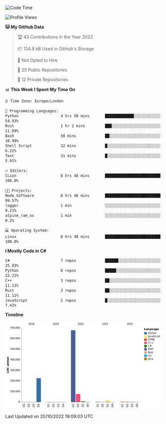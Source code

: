 <!--START_SECTION:waka-->
![Code Time](http://img.shields.io/badge/Code%20Time-326%20hrs-blue)

![Profile Views](http://img.shields.io/badge/Profile%20Views-0-blue)

**🐱 My GitHub Data** 

> 🏆 43 Contributions in the Year 2022
 > 
> 📦 134.8 kB Used in GitHub's Storage 
 > 
> 🚫 Not Opted to Hire
 > 
> 📜 25 Public Repositories 
 > 
> 🔑 12 Private Repositories  
 > 
📊 **This Week I Spent My Time On** 

```text
⌚︎ Time Zone: Europe/London

💬 Programming Languages: 
Python                   4 hrs 50 mins       █████████████░░░░░░░░░░░░   54.93% 
Rust                     1 hr 2 mins         ███░░░░░░░░░░░░░░░░░░░░░░   11.89% 
Bash                     58 mins             ██░░░░░░░░░░░░░░░░░░░░░░░   10.99% 
Shell Script             32 mins             █░░░░░░░░░░░░░░░░░░░░░░░░   6.22% 
Text                     31 mins             █░░░░░░░░░░░░░░░░░░░░░░░░   5.91%

🔥 Editors: 
CLion                    8 hrs 48 mins       █████████████████████████   100.0%

🐱‍💻 Projects: 
Node_Software            8 hrs 46 mins       █████████████████████████   99.57% 
logger                   1 min               ░░░░░░░░░░░░░░░░░░░░░░░░░   0.23% 
alpine_ram_os            1 min               ░░░░░░░░░░░░░░░░░░░░░░░░░   0.2%

💻 Operating System: 
Linux                    8 hrs 48 mins       █████████████████████████   100.0%

```

**I Mostly Code in C#** 

```text
C#                       7 repos             ██████░░░░░░░░░░░░░░░░░░░   25.93% 
Python                   6 repos             █████░░░░░░░░░░░░░░░░░░░░   22.22% 
C++                      3 repos             ██░░░░░░░░░░░░░░░░░░░░░░░   11.11% 
Rust                     3 repos             ██░░░░░░░░░░░░░░░░░░░░░░░   11.11% 
JavaScript               2 repos             █░░░░░░░░░░░░░░░░░░░░░░░░   7.41%

```


**Timeline**

![Chart not found](https://raw.githubusercontent.com/Jirubizu/Jirubizu/master/charts/bar_graph.png) 


 Last Updated on 20/10/2022 19:09:03 UTC
<!--END_SECTION:waka-->